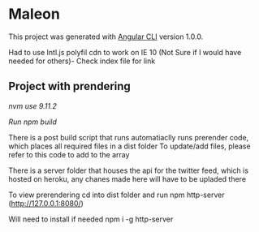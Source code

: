 # Maleon

This project was generated with [Angular CLI](https://github.com/angular/angular-cli) version 1.0.0.

Had to use Intl.js polyfil cdn to work on IE 10 (Not Sure if I would have needed for others)-
Check index file for link

## Project with prendering
*nvm use 9.11.2*

*Run npm build*

There is a post build script that runs automatiaclly runs prerender code, which places all required files in a dist folder
To update/add files, please refer to this code to add to the array

There is a server folder that houses the api for the twitter feed, which is hosted on heroku, any chanes made here will have to be upladed there

To view prerendering cd into dist folder and run npm http-server (http://127.0.0.1:8080/)

Will need to install if needed npm i -g http-server
